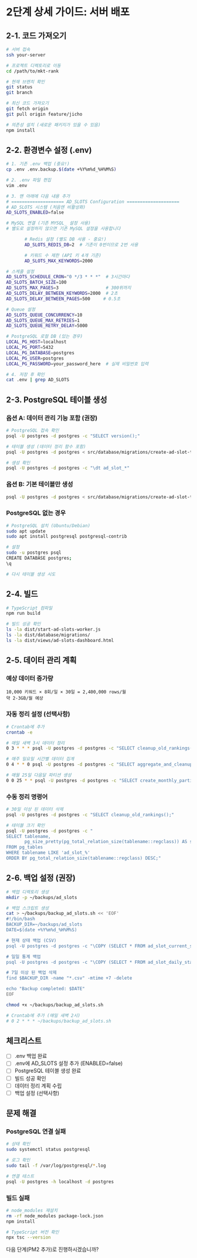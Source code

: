 # 2단계 상세 가이드: 서버 배포

## 2-1. 코드 가져오기

```bash
# 서버 접속
ssh your-server

# 프로젝트 디렉토리로 이동
cd /path/to/mkt-rank

# 현재 브랜치 확인
git status
git branch

# 최신 코드 가져오기
git fetch origin
git pull origin feature/jicho

# 의존성 설치 (새로운 패키지가 있을 수 있음)
npm install
```

## 2-2. 환경변수 설정 (.env)

```bash
# 1. 기존 .env 백업 (중요!)
cp .env .env.backup.$(date +%Y%m%d_%H%M%S)

# 2. .env 파일 편집
vim .env

# 3. 맨 아래에 다음 내용 추가
# ==================== AD_SLOTS Configuration ====================
# AD_SLOTS 시스템 (처음엔 비활성화)
AD_SLOTS_ENABLED=false

# MySQL 연결 (기존 MYSQL_ 설정 사용)
# 별도로 설정하지 않으면 기존 MySQL 설정을 사용합니다

       # Redis 설정 (별도 DB 사용 - 중요!)
       AD_SLOTS_REDIS_DB=2  # 기존이 0번이므로 2번 사용

       # 키워드 수 제한 (API 키 4개 기준)
       AD_SLOTS_MAX_KEYWORDS=2000

# 스케줄 설정
AD_SLOTS_SCHEDULE_CRON="0 */3 * * *"  # 3시간마다
AD_SLOTS_BATCH_SIZE=100
AD_SLOTS_MAX_PAGES=3                  # 300위까지
AD_SLOTS_DELAY_BETWEEN_KEYWORDS=2000  # 2초
AD_SLOTS_DELAY_BETWEEN_PAGES=500     # 0.5초

# Queue 설정
AD_SLOTS_QUEUE_CONCURRENCY=10
AD_SLOTS_QUEUE_MAX_RETRIES=1
AD_SLOTS_QUEUE_RETRY_DELAY=5000

# PostgreSQL 로컬 DB (있는 경우)
LOCAL_PG_HOST=localhost
LOCAL_PG_PORT=5432
LOCAL_PG_DATABASE=postgres
LOCAL_PG_USER=postgres
LOCAL_PG_PASSWORD=your_password_here  # 실제 비밀번호 입력

# 4. 저장 후 확인
cat .env | grep AD_SLOTS
```

## 2-3. PostgreSQL 테이블 생성

### 옵션 A: 데이터 관리 기능 포함 (권장)
```bash
# PostgreSQL 접속 확인
psql -U postgres -d postgres -c "SELECT version();"

# 테이블 생성 (데이터 정리 함수 포함)
psql -U postgres -d postgres < src/database/migrations/create-ad-slot-tables-with-cleanup.sql

# 생성 확인
psql -U postgres -d postgres -c "\dt ad_slot_*"
```

### 옵션 B: 기본 테이블만 생성
```bash
psql -U postgres -d postgres < src/database/migrations/create-ad-slot-tables.sql
```

### PostgreSQL 없는 경우
```bash
# PostgreSQL 설치 (Ubuntu/Debian)
sudo apt update
sudo apt install postgresql postgresql-contrib

# 설정
sudo -u postgres psql
CREATE DATABASE postgres;
\q

# 다시 테이블 생성 시도
```

## 2-4. 빌드

```bash
# TypeScript 컴파일
npm run build

# 빌드 성공 확인
ls -la dist/start-ad-slots-worker.js
ls -la dist/database/migrations/
ls -la dist/views/ad-slots-dashboard.html
```

## 2-5. 데이터 관리 계획

### 예상 데이터 증가량
```
10,000 키워드 × 8회/일 × 30일 = 2,400,000 rows/월
약 2-3GB/월 예상
```

### 자동 정리 설정 (선택사항)
```bash
# Crontab에 추가
crontab -e

# 매일 새벽 3시 데이터 정리
0 3 * * * psql -U postgres -d postgres -c "SELECT cleanup_old_rankings(); SELECT cleanup_old_api_logs();"

# 매주 일요일 시간별 데이터 집계
0 4 * * 0 psql -U postgres -d postgres -c "SELECT aggregate_and_cleanup_hourly();"

# 매월 25일 다음달 파티션 생성
0 0 25 * * psql -U postgres -d postgres -c "SELECT create_monthly_partition();"
```

### 수동 정리 명령어
```bash
# 30일 이상 된 데이터 삭제
psql -U postgres -d postgres -c "SELECT cleanup_old_rankings();"

# 테이블 크기 확인
psql -U postgres -d postgres -c "
SELECT tablename, 
       pg_size_pretty(pg_total_relation_size(tablename::regclass)) AS size
FROM pg_tables
WHERE tablename LIKE 'ad_slot_%'
ORDER BY pg_total_relation_size(tablename::regclass) DESC;"
```

## 2-6. 백업 설정 (권장)

```bash
# 백업 디렉토리 생성
mkdir -p ~/backups/ad_slots

# 백업 스크립트 생성
cat > ~/backups/backup_ad_slots.sh << 'EOF'
#!/bin/bash
BACKUP_DIR=~/backups/ad_slots
DATE=$(date +%Y%m%d_%H%M%S)

# 현재 상태 백업 (CSV)
psql -U postgres -d postgres -c "\COPY (SELECT * FROM ad_slot_current_state) TO '$BACKUP_DIR/current_state_$DATE.csv' CSV HEADER;"

# 일일 통계 백업
psql -U postgres -d postgres -c "\COPY (SELECT * FROM ad_slot_daily_stats) TO '$BACKUP_DIR/daily_stats_$DATE.csv' CSV HEADER;"

# 7일 이상 된 백업 삭제
find $BACKUP_DIR -name "*.csv" -mtime +7 -delete

echo "Backup completed: $DATE"
EOF

chmod +x ~/backups/backup_ad_slots.sh

# Crontab에 추가 (매일 새벽 2시)
# 0 2 * * * ~/backups/backup_ad_slots.sh
```

## 체크리스트

- [ ] .env 백업 완료
- [ ] .env에 AD_SLOTS 설정 추가 (ENABLED=false)
- [ ] PostgreSQL 테이블 생성 완료
- [ ] 빌드 성공 확인
- [ ] 데이터 정리 계획 수립
- [ ] 백업 설정 (선택사항)

## 문제 해결

### PostgreSQL 연결 실패
```bash
# 상태 확인
sudo systemctl status postgresql

# 로그 확인
sudo tail -f /var/log/postgresql/*.log

# 연결 테스트
psql -U postgres -h localhost -d postgres
```

### 빌드 실패
```bash
# node_modules 재설치
rm -rf node_modules package-lock.json
npm install

# TypeScript 버전 확인
npx tsc --version
```

다음 단계(PM2 추가)로 진행하시겠습니까?
